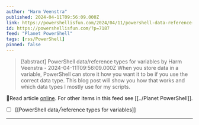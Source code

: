 ```yaml
---
author: "Harm Veenstra"
published: 2024-04-11T09:56:09.000Z
link: https://powershellisfun.com/2024/04/11/powershell-data-reference-types-for-varriables/
id: https://powershellisfun.com/?p=7187
feed: "Planet PowerShell"
tags: [rss/PowerShell]
pinned: false
---
```

> [!abstract] PowerShell data/reference types for variables by Harm Veenstra - 2024-04-11T09:56:09.000Z
> When you store data in a variable, PowerShell can store it how you want it to be if you use the correct data type. This blog post will show you how that works and which data types I mostly use for my scripts.

🔗Read article [online](https://powershellisfun.com/2024/04/11/powershell-data-reference-types-for-varriables/). For other items in this feed see [[../Planet PowerShell]].

- [ ] [[PowerShell data╱reference types for variables]]
- - -

